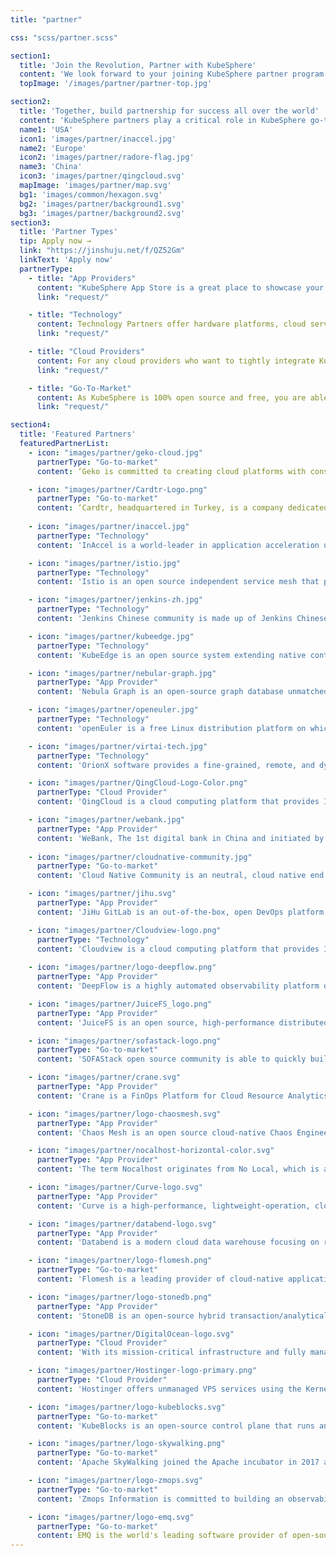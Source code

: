 ```yaml
---
title: "partner"

css: "scss/partner.scss"

section1:
  title: 'Join the Revolution, Partner with KubeSphere'
  content: 'We look forward to your joining KubeSphere partner program to improve both ecosystems and grow your business. KubeSphere provides resources and rights for partners to help them increase their expertise, deliver open source technologies, and resell products.'
  topImage: '/images/partner/partner-top.jpg'

section2:
  title: 'Together, build partnership for success all over the world'
  content: 'KubeSphere partners play a critical role in KubeSphere go-to-market strategy. KubeSphere partners are located all over the world. We are looking forward to global cooperation as your success is our success.'
  name1: 'USA'
  icon1: 'images/partner/inaccel.jpg'
  name2: 'Europe'
  icon2: 'images/partner/radore-flag.jpg'
  name3: 'China'
  icon3: 'images/partner/qingcloud.svg'
  mapImage: 'images/partner/map.svg'
  bg1: 'images/common/hexagon.svg'
  bg2: 'images/partner/background1.svg'
  bg3: 'images/partner/background2.svg'
section3:
  title: 'Partner Types'
  tip: Apply now →
  link: "https://jinshuju.net/f/QZ52Gm"
  linkText: 'Apply now'
  partnerType:
    - title: "App Providers"
      content: "KubeSphere App Store is a great place to showcase your applications. KubeSphere brings your applications to tens of thousands of users, allowing them to deploy your App to Kubernetes with one click."
      link: "request/"

    - title: "Technology"
      content: Technology Partners offer hardware platforms, cloud services or applications for KubeSphere based on technical collaboration or joint solutions. If you have a solution of this kind, let's apply it to enhance user experiences.
      link: "request/"

    - title: "Cloud Providers"
      content: For any cloud providers who want to tightly integrate KubeSphere as a catalog or application in their application market for Kubernetes-based solution, do not hesitate to use KubeSphere to extend your ecosystem.
      link: "request/"

    - title: "Go-To-Market"
      content: As KubeSphere is 100% open source and free, you are able to localize KubeSphere, translate it into local languages, build local communities and develop local markets. GTM partners from around the globe work tightly with KubeSphere.
      link: "request/"

section4:
  title: 'Featured Partners'
  featuredPartnerList:
    - icon: "images/partner/geko-cloud.jpg"
      partnerType: "Go-to-market"
      content: ‘Geko is committed to creating cloud platforms with considerable expertise in internet projects. It boasts a diversified portfolio of projects such as cloud migration, DRS, resilience architecture, full managed service, cloud computing and cost efficiency.’

    - icon: "images/partner/Cardtr-Logo.png"
      partnerType: "Go-to-market"
      content: ‘Cardtr, headquartered in Turkey, is a company dedicated to providing innovative cloud computing and cloud-native IT services for enterprise clients in Turkey, the Middle East, Europe, and other regions. Focusing on financial, governmental, energy, and other sectors, Cardtr leverages cutting-edge technology and a professional team to assist clients in achieving comprehensive digital and intelligent transformation.’
      
    - icon: "images/partner/inaccel.jpg"
      partnerType: "Technology"
      content: 'InAccel is a world-leader in application acceleration using FPGAs in the cloud. We embrace cutting-edge technology to speedup mission-critical applications in the cloud, seamlessly.'

    - icon: "images/partner/istio.jpg"
      partnerType: "Technology"
      content: 'Istio is an open source independent service mesh that provides the fundamentals you need to successfully run a distributed microservice architecture.'

    - icon: "images/partner/jenkins-zh.jpg"
      partnerType: "Technology"
      content: 'Jenkins Chinese community is made up of Jenkins Chinese fans and contributors, who work together to promote and improve the learning trial and landing of CI/CD technology.'

    - icon: "images/partner/kubeedge.jpg"
      partnerType: "Technology"
      content: 'KubeEdge is an open source system extending native containerized application orchestration and device management to hosts at the Edge.'

    - icon: "images/partner/nebular-graph.jpg"
      partnerType: "App Provider"
      content: 'Nebula Graph is an open-source graph database unmatched in its ability to host super large-scale graphs using billions of vertices (nodes) and trillions of edges with milliseconds of latency.'

    - icon: "images/partner/openeuler.jpg"
      partnerType: "Technology"
      content: 'openEuler is a free Linux distribution platform on which you can treat it as an innovative platform supporting the multi-processor architecture.'

    - icon: "images/partner/virtai-tech.jpg"
      partnerType: "Technology"
      content: 'OrionX software provides a fine-grained, remote, and dynamically configurable virtualization solution for physical GPUs with almost no performance loss.'

    - icon: "images/partner/QingCloud-Logo-Color.png"
      partnerType: "Cloud Provider"
      content: 'QingCloud is a cloud computing platform that provides IaaS-based flexible cloud services. QKE is a cloud-hosted Kubernetes service with KubeSphere and powered by QingCloud.'

    - icon: "images/partner/webank.jpg"
      partnerType: "App Provider"
      content: 'WeBank, The 1st digital bank in China and initiated by Tencent, offers wealth management and financing services through different online platforms.'
   
    - icon: "images/partner/cloudnative-community.jpg"
      partnerType: "Go-to-market"
      content: 'Cloud Native Community is an neutral, cloud native end user community founded on May 12, 2020 by CNCF ambassadors and open source opinion leaders to promote cloud native technologies and build a developer ecosystem.'

    - icon: "images/partner/jihu.svg"
      partnerType: "App Provider"
      content: 'JiHu GitLab is an out-of-the-box, open DevOps platform built from the ground up as a single application for all stages of the DevOps lifecycle. This enables Product, Development, QA, Security, and Operations teams to work concurrently on the same project.'

    - icon: "images/partner/Cloudview-logo.png"
      partnerType: "Technology"
      content: 'Cloudview is a cloud computing platform that provides IaaS-PaaS-based flexible cloud services.'  
      
    - icon: "images/partner/logo-deepflow.png"
      partnerType: "App Provider"
      content: 'DeepFlow is a highly automated observability platform open sourced by YUNSHAN Network Inc. (opens new window). It is a full stack, full span and high-performance data engine built for cloud-native observability application developers. With new technologies such as eBPF, WASM and OpenTelemetry, DeepFlow innovatively implements core mechanisms such as AutoTracing, AutoMetrics, AutoTagging and SmartEncoding, helping developers to improve the automation level of code injection, reducing the maintanence complexity of the observability platform. With the programmability and open API of DeepFlow, developers can quickly integrate it into their observability stack.' 

    - icon: "images/partner/JuiceFS_logo.png"
      partnerType: "App Provider"
      content: 'JuiceFS is an open source, high-performance distributed file system designed for the cloud. It provides full POSIX compatibility, allowing almost all kinds of object storage to be used locally as massive local disks and to be mounted and read on different cross-platform and cross-region hosts at the same time.' 

    - icon: "images/partner/sofastack-logo.png"
      partnerType: "Go-to-market"
      content: 'SOFAStack open source community is able to quickly build financial grade cloud native architecture, while refining best practices in multiple financial scenarios, with the following characteristics.First, the community profile is open, with a comprehensive open source community, neutral, compatible with the community and open source ecosystem, and SOFAStack actively working with other communities to build the ecosystem;Second, financial grade, including the components required to build financial grade cloud-native architecture, allowing users to focus more on business development, to meet the current and future needs of the user scenario, experienced the refinement of large-scale scenarios, especially the demanding financial scenarios;Third, cloud-native, based on SOFAStack can quickly build cloud-native microservices system, rapid development of more reliable, scalable, more easily maintained cloud-native applications.'

    - icon: "images/partner/crane.svg"
      partnerType: "App Provider"
      content: 'Crane is a FinOps Platform for Cloud Resource Analytics and Economics in Kubernetes clusters. The goal is not only help user to manage cloud cost easier but also ensure the quality of applications.' 

    - icon: "images/partner/logo-chaosmesh.svg"
      partnerType: "App Provider"
      content: 'Chaos Mesh is an open source cloud-native Chaos Engineering platform. It offers various types of fault simulation and has an enormous capability to orchestrate fault scenarios. Using Chaos Mesh, you can conveniently simulate various abnormalities that might occur in reality during the development, testing, and production environments and find potential problems in the system. To lower the threshold for a Chaos Engineering project, Chaos Mesh provides you with a visualization operation. You can easily design your Chaos scenarios on the Web UI and monitor the status of Chaos experiments.' 

    - icon: "images/partner/nocalhost-horizontal-color.svg"
      partnerType: "App Provider"
      content: 'The term Nocalhost originates from No Local, which is a cloud-native development tool based on IDE, provides realtime cloud native application developing experience. When developing cloud-based application in Nocalhost, any code changes can immediately take effects in remote side, and there is no need to rebuild a new image. This can shorten the entire development feedback loops and massively improve R&D efficiency.' 

    - icon: "images/partner/Curve-logo.svg"
      partnerType: "App Provider"
      content: 'Curve is a high-performance, lightweight-operation, cloud-native open source distributed storage system. Curve can be applied to: 1) mainstream cloud-native infrastructure platforms OpenStack and Kubernetes; 2) high-performance storage for cloud-native databases; 3) cloud storage middleware using S3-compatible object storage as a data storage.' 

    - icon: "images/partner/databend-logo.svg"
      partnerType: "App Provider"
      content: 'Databend is a modern cloud data warehouse focusing on reducing cost and complexity for your massive-scale analytics needs. It is an open-source alternative to Snowflake.'  

    - icon: "images/partner/logo-flomesh.png"
      partnerType: "Go-to-market"
      content: 'Flomesh is a leading provider of cloud-native application traffic management solutions centered around the open-source software, Pipy. With an extensive range of products and solutions, Flomesh excels in delivering unified and consistent load balancing capabilities, out-of-the-box service mesh functionality, and globally integrated management features, specifically designed for hybrid cloud and multi-cloud environments.'

    - icon: "images/partner/logo-stonedb.png"
      partnerType: "App Provider"
      content: 'StoneDB is an open-source hybrid transaction/analytical processing (HTAP) database designed and developed by StoneAtom based on the MySQL kernel. It is the first database of this type launched in China. StoneDB can be seamlessly switched from MySQL. It provides features such as optimal performance and real-time analytics, offering you a one-stop solution to process online transaction processing (OLTP), online analytical processing (OLAP), and HTAP workloads.'  

    - icon: "images/partner/DigitalOcean-logo.svg"
      partnerType: "Cloud Provider"
      content: 'With its mission-critical infrastructure and fully managed offerings, DigitalOcean helps developers, startups and small and medium-sized businesses (SMBs) rapidly build, deploy and scale applications to accelerate innovation and increase productivity and agility. '

    - icon: "images/partner/Hostinger-logo-primary.png"
      partnerType: "Cloud Provider"
      content: 'Hostinger offers unmanaged VPS services using the Kernel-based Virtual Machine (KVM) technology. It’s an open-source virtualization module for Linux that helps create many separate, secure virtual servers inside a physical server. '

    - icon: "images/partner/logo-kubeblocks.svg"
      partnerType: "Go-to-market"
      content: 'KubeBlocks is an open-source control plane that runs and manages databases, message queues and other data infrastructure on K8s, including MySQL, PostgreSQL, Redis, MongoDB, Kafka, Pulsar, Clickhouse, Doris, StarRocks, ElasticSearch, OpenSearch, Milvus, and Qdrant etc.'

    - icon: "images/partner/logo-skywalking.png"
      partnerType: "Go-to-market"
      content: 'Apache SkyWalking joined the Apache incubator in 2017 as an application performance monitoring tool for distributed systems, designed specifically for microservices, cloud native architectures, and container based architectures. It includes distributed tracking, performance metric analysis, application and service dependency analysis, etc.'

    - icon: "images/partner/logo-zmops.svg"
      partnerType: "Go-to-market"
      content: 'Zmops Information is committed to building an observability unified operation and maintenance platform, helping users quickly build a full link application performance monitoring platform based on Skywalking. ArgusAPM enables real-time and comprehensive observation of application service environment, service performance, and user experience.'

    - icon: "images/partner/logo-emq.svg"
      partnerType: "Go-to-market"
      content: EMQ is the world's leading software provider of open-source IoT data infrastructure. We are dedicated to empowering future-proof IoT applications through one-stop, cloud-native products that connect, move, process, and integrate real-time IoT data—from edge to cloud to multi-cloud.
---
```

